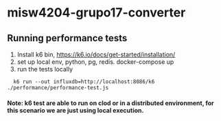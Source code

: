 # misw4204-grupo17-converter



## Running performance tests

1. Install k6 bin, https://k6.io/docs/get-started/installation/
2. set up local env, python, pg, redis. docker-compose up
3. run the tests locally

```
  k6 run --out influxdb=http://localhost:8086/k6 ./performance/performance-test.js
```

#### Note: k6 test are able to run on clod or in a distributed environment, for this scenario we are just using local execution.
